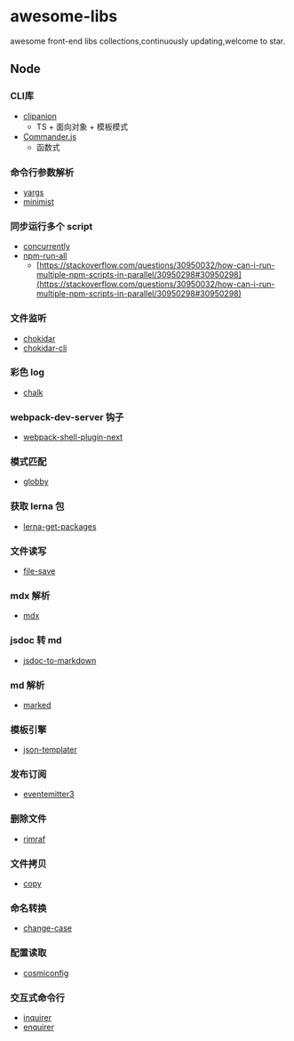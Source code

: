 # awesome-libs

awesome front-end libs collections,continuously updating,welcome to star.

## Node

### CLI库
- [clipanion](https://github.com/arcanis/clipanion)
  - TS + 面向对象 + 模板模式
- [Commander.js](https://github.com/tj/commander.js)
  - 函数式

### 命令行参数解析

- [yargs](https://www.npmjs.com/package/yargs)
- [minimist](https://www.npmjs.com/package/minimist)

### 同步运行多个 script

- [concurrently](https://www.npmjs.com/package/concurrently)
- [npm-run-all](https://www.npmjs.com/package/npm-run-all)
  - [https://stackoverflow.com/questions/30950032/how-can-i-run-multiple-npm-scripts-in-parallel/30950298#30950298](https://stackoverflow.com/questions/30950032/how-can-i-run-multiple-npm-scripts-in-parallel/30950298#30950298)

### 文件监听

- [chokidar](https://www.npmjs.com/package/chokidar)
- [chokidar-cli](https://www.npmjs.com/package/chokidar-cli)

### 彩色 log

- [chalk](https://www.npmjs.com/package/chalk)

### webpack-dev-server 钩子

- [webpack-shell-plugin-next](https://www.npmjs.com/package/webpack-shell-plugin-next)

### 模式匹配

- [globby](https://www.npmjs.com/package/globby)

### 获取 lerna 包

- [lerna-get-packages](https://www.npmjs.com/package/lerna-get-packages)

### 文件读写

- [file-save](https://www.npmjs.com/package/file-save)

### mdx 解析

- [mdx](https://github.com/mdx-js/mdx)

### jsdoc 转 md

- [jsdoc-to-markdown](https://www.npmjs.com/package/jsdoc-to-markdown)

### md 解析

- [marked](https://www.npmjs.com/package/marked)

### 模板引擎

- [json-templater](https://www.npmjs.com/package/json-templater)

### 发布订阅

- [eventemitter3](https://www.npmjs.com/package/eventemitter3)

### 删除文件

- [rimraf](https://www.npmjs.com/package/rimraf)

### 文件拷贝

- [copy](https://www.npmjs.com/package/copy)

### 命名转换

- [change-case](https://www.npmjs.com/package/change-case)

### 配置读取

- [cosmiconfig](https://github.com/davidtheclark/cosmiconfig)

### 交互式命令行

- [inquirer](https://www.npmjs.com/package/inquirer)
- [enquirer](https://www.npmjs.com/package/nquirer)
